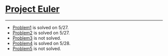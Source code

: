 # [Project Euler](http://projecteuler.net)

---

+ [Problem1](http://projecteuler.net/problem=1) is solved on 5/27.
+ [Problem2](http://projecteuler.net/problem=2) is solved on 5/27.
+ [Problem3](http://projecteuler.net/problem=3) is not solved.
+ [Problem4](http://projecteuler.net/problem=4) is solved on 5/28.
+ [Problem5](http://projecteuler.net/problem=5) is not solved.
